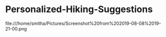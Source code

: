 # Personalized-Hiking-Suggestions
file:///home/smitha/Pictures/Screenshot%20from%202019-08-08%2019-21-00.png
